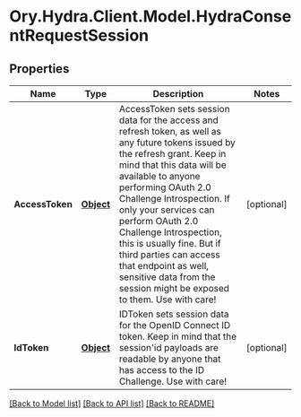 # Ory.Hydra.Client.Model.HydraConsentRequestSession
## Properties

Name | Type | Description | Notes
------------ | ------------- | ------------- | -------------
**AccessToken** | [**Object**](.md) | AccessToken sets session data for the access and refresh token, as well as any future tokens issued by the refresh grant. Keep in mind that this data will be available to anyone performing OAuth 2.0 Challenge Introspection. If only your services can perform OAuth 2.0 Challenge Introspection, this is usually fine. But if third parties can access that endpoint as well, sensitive data from the session might be exposed to them. Use with care! | [optional] 
**IdToken** | [**Object**](.md) | IDToken sets session data for the OpenID Connect ID token. Keep in mind that the session&#39;id payloads are readable by anyone that has access to the ID Challenge. Use with care! | [optional] 

[[Back to Model list]](../README.md#documentation-for-models) [[Back to API list]](../README.md#documentation-for-api-endpoints) [[Back to README]](../README.md)

